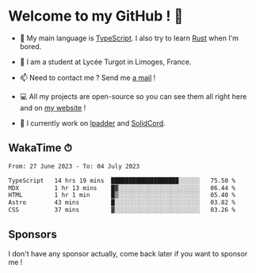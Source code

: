# Welcome to my GitHub ! 🌃

- 🔭 My main language is [TypeScript](https://www.typescriptlang.org/). I also try to learn [Rust](https://www.rust-lang.org/) when I'm bored. 

- 🌱 I am a student at Lycée Turgot in Limoges, France.

- 📫 Need to contact me ? Send me <a href="mailto:mikkel@milescode.dev">a mail</a> !

- 💻 All my projects are open-source so you can see them all right here and on <a href="https://www.vexcited.ml">my website</a> !

- 👀 I currently work on [lpadder](https://github.com/Vexcited/lpadder) and [SolidCord](https://github.com/Vexcited/SolidCord).

## WakaTime ⏱

<!--START_SECTION:waka-->

```txt
From: 27 June 2023 - To: 04 July 2023

TypeScript   14 hrs 19 mins  ███████████████████░░░░░░   75.50 %
MDX          1 hr 13 mins    █▓░░░░░░░░░░░░░░░░░░░░░░░   06.44 %
HTML         1 hr 1 min      █▒░░░░░░░░░░░░░░░░░░░░░░░   05.40 %
Astro        43 mins         █░░░░░░░░░░░░░░░░░░░░░░░░   03.82 %
CSS          37 mins         ▓░░░░░░░░░░░░░░░░░░░░░░░░   03.26 %
```

<!--END_SECTION:waka-->

## Sponsors

I don't have any sponsor actually, come back later if you want to sponsor me !
